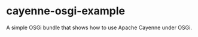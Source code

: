 cayenne-osgi-example
====================

A simple OSGi bundle that shows how to use Apache Cayenne under OSGi.




